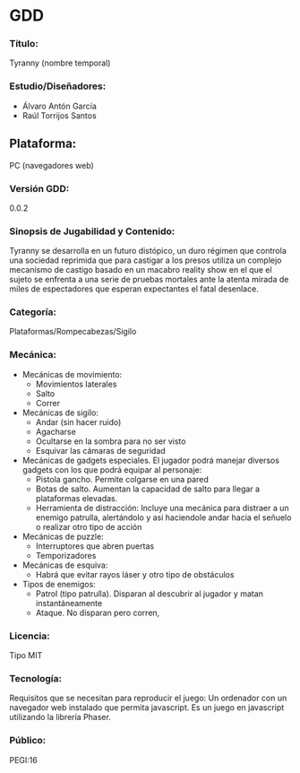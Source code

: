 # GDD
### Título: 
Tyranny (nombre temporal)
### Estudio/Diseñadores:  
* Álvaro Antón García
* Raúl Torrijos Santos
## Plataforma: 
PC (navegadores web)
### Versión GDD: 
0.0.2
### Sinopsis de Jugabilidad y Contenido: 
Tyranny se desarrolla en un futuro distópico, un duro régimen que controla una sociedad reprimida que para castigar a los presos utiliza un complejo mecanismo de castigo basado en un macabro reality show en el que el sujeto se enfrenta a una serie de pruebas mortales ante la atenta mirada de miles de espectadores que esperan expectantes el fatal desenlace.
### Categoría: 
Plataformas/Rompecabezas/Sigilo 
### Mecánica:
  * Mecánicas de movimiento: 
      * Movimientos laterales
      * Salto 
      * Correr
  * Mecánicas de sigilo:
      * Andar (sin hacer ruido)
      * Agacharse
      * Ocultarse en la sombra para no ser visto
      * Esquivar las cámaras de seguridad
  * Mecánicas de gadgets especiales. El jugador podrá manejar diversos gadgets con los que podrá equipar al personaje:
      * Pistola gancho. Permite colgarse en una pared
      * Botas de salto. Aumentan la capacidad de salto para llegar a plataformas elevadas.
      * Herramienta de distracción: Incluye una mecánica para distraer a un enemigo patrulla, alertándolo y asi haciendole andar hacia el señuelo o realizar otro tipo de acción
  * Mecánicas de puzzle:
      * Interruptores que abren puertas
      * Temporizadores
  * Mecánicas de esquiva:
      * Habrá que evitar rayos láser y otro tipo de obstáculos
   * Tipos de enemigos:
      * Patrol (tipo patrulla). Disparan al descubrir al jugador y matan instantáneamente
      * Ataque. No disparan pero corren,
### Licencia:
Tipo MIT
### Tecnología: 
Requisitos que se necesitan para reproducir el juego:
Un ordenador con un navegador web instalado que permita javascript. Es un juego en javascript utilizando la librería Phaser.
### Público: 
PEGI:16
